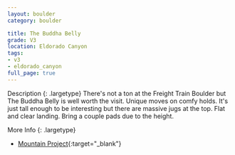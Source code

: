 ```yaml
---
layout: boulder
category: boulder

title: The Buddha Belly
grade: V3
location: Eldorado Canyon
tags:
- v3
- eldorado_canyon
full_page: true
---
```



Description
{: .largetype}
There's not a ton at the Freight Train Boulder but The Buddha Belly is well worth the visit. Unique moves on comfy holds. It's just tall enough to be interesting but there are massive jugs at the top. Flat and clear landing. Bring a couple pads due to the height.

More Info
{: .largetype}
- [Mountain Project](https://www.mountainproject.com/route/107112182/the-buddha-belly){:target="_blank"}
